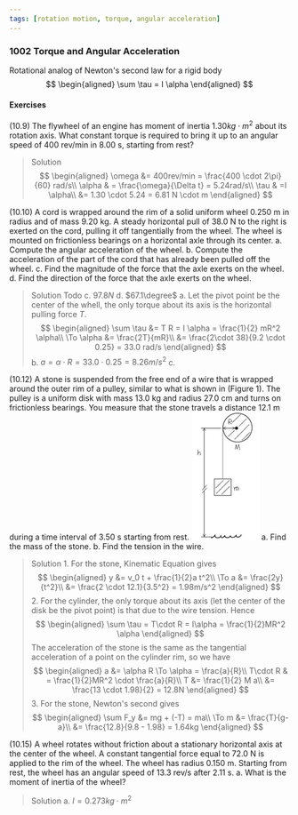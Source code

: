 ```yaml
---
tags: [rotation motion, torque, angular acceleration]
---
```


### 1002 Torque and Angular Acceleration
Rotational analog of Newton's second law for a rigid body
$$
\begin{aligned}
\sum \tau = I \alpha
\end{aligned}
$$

#### Exercises
(10.9) The flywheel of an engine has moment of inertia $1.30 kg \cdot m^2$ about its rotation axis. What constant torque is required to bring it up to an angular speed of 400 rev/min in 8.00 s, starting from rest?
>Solution
$$
\begin{aligned}
\omega &= 400rev/min = \frac{400 \cdot 2\pi}{60} rad/s\\
\alpha & = \frac{\omega}{\Delta t} = 5.24rad/s\\
\tau & =I \alpha\\
&= 1.30 \cdot 5.24 = 6.81 N \cdot m
\end{aligned}
$$

(10.10) A cord is wrapped around the rim of a solid uniform wheel 0.250 m in radius and of mass 9.20 kg. A steady horizontal pull of 38.0 N to the right is exerted on the cord, pulling it off tangentially from the wheel. The wheel is mounted on frictionless bearings on a horizontal axle through its center.
a. Compute the angular acceleration of the wheel.
b. Compute the acceleration of the part of the cord that has already been pulled off the wheel.
c. Find the magnitude of the force that the axle exerts on the wheel.
d. Find the direction of the force that the axle exerts on the wheel.
>Solution
Todo
c. $97.8N$
d. $67.1\degree$
a. Let the pivot point be the center of the whell, the only torque about its axis is the horizontal pulling force $T$.
$$
\begin{aligned}
\sum \tau &= T R = I \alpha = \frac{1}{2} mR^2 \alpha\\
\To \alpha &=  \frac{2T}{mR}\\
&= \frac{2\cdot 38}{9.2 \cdot 0.25} = 33.0 rad/s
\end{aligned}
$$
b. $a = \alpha \cdot R = 33.0 \cdot 0.25 = 8.26m/s^2$
c.

(10.12) A stone is suspended from the free end of a wire that is wrapped around the outer rim of a pulley, similar to what is shown in (Figure 1). The pulley is a uniform disk with mass 13.0 kg and radius 27.0 cm and turns on frictionless bearings. You measure that the stone travels a distance 12.1 m during a time interval of 3.50 s starting from rest.
![Graph](../assets/10_12.jpg)
a. Find the mass of the stone.
b. Find the tension in the wire.
>Solution
1\. For the stone, Kinematic Equation gives
$$
\begin{aligned}
y &= v_0 t + \frac{1}{2}a t^2\\
\To a &= \frac{2y}{t^2}\\
&= \frac{2 \cdot 12.1}{3.5^2} = 1.98m/s^2
\end{aligned}
$$
2\. For the cylinder, the only torque about its axis (let the center of the disk be the pivot point) is that due to the wire tension. Hence
$$
\begin{aligned}
\sum \tau = T\cdot R = I\alpha = \frac{1}{2}MR^2 \alpha
\end{aligned}
$$
The acceleration of the stone is the same as the tangential acceleration of a point on the cylinder rim, so we have
$$
\begin{aligned}
a &= \alpha R \To \alpha = \frac{a}{R}\\
T\cdot R & = \frac{1}{2}MR^2 \cdot \frac{a}{R}\\
T &= \frac{1}{2} M a\\
&= \frac{13 \cdot 1.98}{2} = 12.8N
\end{aligned}
$$
3\. For the stone, Newton's second gives
$$
\begin{aligned}
\sum F_y &= mg + (-T) = ma\\
\To m &= \frac{T}{g-a}\\
&= \frac{12.8}{9.8 - 1.98} =  1.64kg
\end{aligned}
$$

(10.15) A wheel rotates without friction about a stationary horizontal axis at the center of the wheel. A constant tangential force equal to 72.0 N is applied to the rim of the wheel. The wheel has radius 0.150 m. Starting from rest, the wheel has an angular speed of 13.3 rev/s after 2.11 s.
a. What is the moment of inertia of the wheel?
>Solution
a. $I = 0.273kg\cdot m^2$
